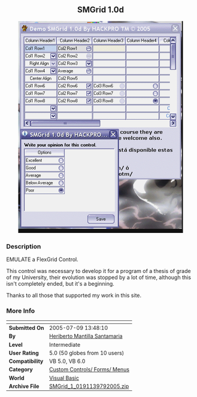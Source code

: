 ﻿<div align="center">

## SMGrid 1\.0d

<img src="PIC2005711047286781.gif">
</div>

### Description

EMULATE a FlexGrid Control.

This control was necessary to develop it for a program of a thesis of grade of my University, their evolution was stopped by a lot of time, although this isn't completely ended, but it's a beginning.

Thanks to all those that supported my work in this site.
 
### More Info
 


<span>             |<span>
---                |---
**Submitted On**   |2005-07-09 13:48:10
**By**             |[Heriberto Mantilla Santamaria](https://github.com/Planet-Source-Code/PSCIndex/blob/master/ByAuthor/heriberto-mantilla-santamaria.md)
**Level**          |Intermediate
**User Rating**    |5.0 (50 globes from 10 users)
**Compatibility**  |VB 5\.0, VB 6\.0
**Category**       |[Custom Controls/ Forms/  Menus](https://github.com/Planet-Source-Code/PSCIndex/blob/master/ByCategory/custom-controls-forms-menus__1-4.md)
**World**          |[Visual Basic](https://github.com/Planet-Source-Code/PSCIndex/blob/master/ByWorld/visual-basic.md)
**Archive File**   |[SMGrid\_1\_0191139792005\.zip](https://github.com/Planet-Source-Code/heriberto-mantilla-santamaria-smgrid-1-0d__1-61541/archive/master.zip)








